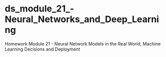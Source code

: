 # ds_module_21_-Neural_Networks_and_Deep_Learning
Homework Module 21 - Neural Network Models in the Real World, Machine Learning Decisions and Deployment
